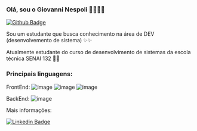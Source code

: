 ### Olá, sou o Giovanni Nespoli 👨‍💻👨‍💻

[![Github Badge](https://img.shields.io/badge/-Github-000?style=flat-square&logo=Github&logoColor=white&link=https://github.com/fagnerpsantos)](https://github.com/GiovanniNespoli)

Sou um estudante que busca conhecimento na área de DEV (desenvolvemento de sistema) ✨✨

Atualmente estudante do curso de desenvolvimento de sistemas da escola técnica SENAI 132 🏫🏫



### Principais linguagens: 

FrontEnd: 
![image](https://img.shields.io/badge/HTML5-E34F26?style=for-the-badge&logo=html5&logoColor=white) ![image](https://img.shields.io/badge/CSS3-1572B6?style=for-the-badge&logo=css3&logoColor=white) ![image](https://img.shields.io/badge/JavaScript-323330?style=for-the-badge&logo=javascript&logoColor=F7DF1E)

BackEnd:
![image](https://img.shields.io/badge/C%23-239120?style=for-the-badge&logo=c-sharp&logoColor=white)

Mais informações:

[![Linkedin Badge](https://img.shields.io/badge/LinkedIn-0077B5?style=for-the-badge&logo=linkedin&logoColor=white)](https://www.linkedin.com/in/giovanni-nespoli-4b6568216/)

